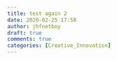 ```yaml
---
title: test again 2
date: 2020-02-25 17:58
author: jhfnetboy
draft: true
comments: true
categories: [Creative_Innovation]
---
```

